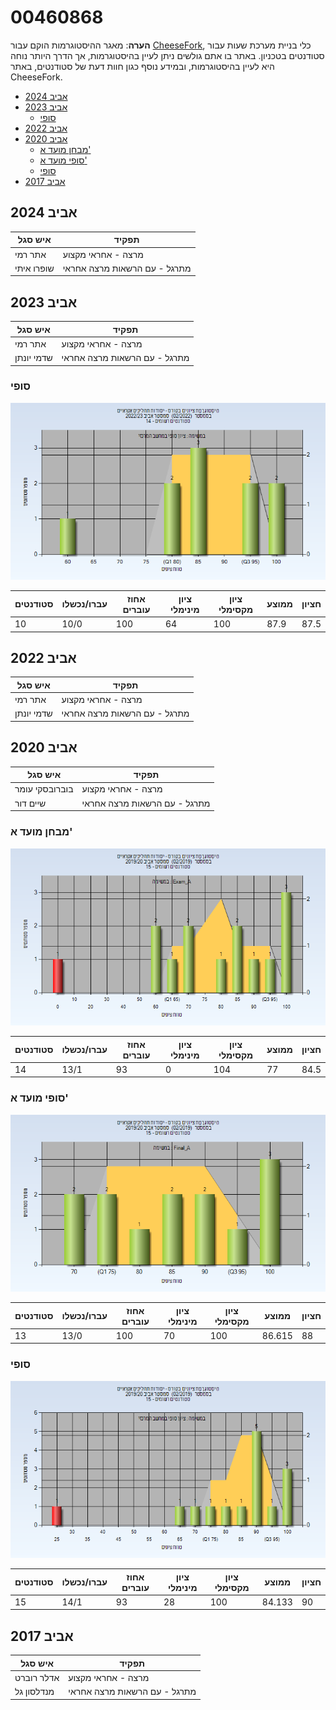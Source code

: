 # 00460868

**הערה**: מאגר ההיסטוגרמות הוקם עבור [CheeseFork](https://cheesefork.cf/), כלי בניית מערכת שעות עבור סטודנטים בטכניון. באתר בו אתם גולשים ניתן לעיין בהיסטוגרמות, אך הדרך היותר נוחה היא לעיין בהיסטוגרמות, ובמידע נוסף כגון חוות דעת של סטודנטים, באתר CheeseFork.

* [אביב 2024](#202302)
* [אביב 2023](#202202)
  * [סופי](#202202-Finals)
* [אביב 2022](#202102)
* [אביב 2020](#201902)
  * [מבחן מועד א'](#201902-Exam_A)
  * [סופי מועד א'](#201902-Final_A)
  * [סופי](#201902-Finals)
* [אביב 2017](#201602)

<h2 id="202302">אביב 2024</h2>

| איש סגל | תפקיד |
| ---- | ---- |
| אתר רמי | מרצה - אחראי מקצוע |
| שופרו איתי | מתרגל - עם הרשאות מרצה אחראי |

<h2 id="202202">אביב 2023</h2>

| איש סגל | תפקיד |
| ---- | ---- |
| אתר רמי | מרצה - אחראי מקצוע |
| שדמי יונתן | מתרגל - עם הרשאות מרצה אחראי |

<h3 id="202202-Finals">סופי</h3>

![202202 Finals](202202/Finals.png)

| סטודנטים | עברו/נכשלו | אחוז עוברים | ציון מינימלי | ציון מקסימלי | ממוצע | חציון |
| ---- | ---- | ---- | ---- | ---- | ---- | ---- |
| 10 | 10/0 | 100 | 64 | 100 | 87.9 | 87.5 |

<h2 id="202102">אביב 2022</h2>

| איש סגל | תפקיד |
| ---- | ---- |
| אתר רמי | מרצה - אחראי מקצוע |
| שדמי יונתן | מתרגל - עם הרשאות מרצה אחראי |

<h2 id="201902">אביב 2020</h2>

| איש סגל | תפקיד |
| ---- | ---- |
| בוברובסקי עומר | מרצה - אחראי מקצוע |
| שיים דור | מתרגל - עם הרשאות מרצה אחראי |

<h3 id="201902-Exam_A">מבחן מועד א'</h3>

![201902 Exam_A](201902/Exam_A.png)

| סטודנטים | עברו/נכשלו | אחוז עוברים | ציון מינימלי | ציון מקסימלי | ממוצע | חציון |
| ---- | ---- | ---- | ---- | ---- | ---- | ---- |
| 14 | 13/1 | 93 | 0 | 104 | 77 | 84.5 |

<h3 id="201902-Final_A">סופי מועד א'</h3>

![201902 Final_A](201902/Final_A.png)

| סטודנטים | עברו/נכשלו | אחוז עוברים | ציון מינימלי | ציון מקסימלי | ממוצע | חציון |
| ---- | ---- | ---- | ---- | ---- | ---- | ---- |
| 13 | 13/0 | 100 | 70 | 100 | 86.615 | 88 |

<h3 id="201902-Finals">סופי</h3>

![201902 Finals](201902/Finals.png)

| סטודנטים | עברו/נכשלו | אחוז עוברים | ציון מינימלי | ציון מקסימלי | ממוצע | חציון |
| ---- | ---- | ---- | ---- | ---- | ---- | ---- |
| 15 | 14/1 | 93 | 28 | 100 | 84.133 | 90 |

<h2 id="201602">אביב 2017</h2>

| איש סגל | תפקיד |
| ---- | ---- |
| אדלר רוברט | מרצה - אחראי מקצוע |
| מנדלסון גל | מתרגל - עם הרשאות מרצה אחראי |

